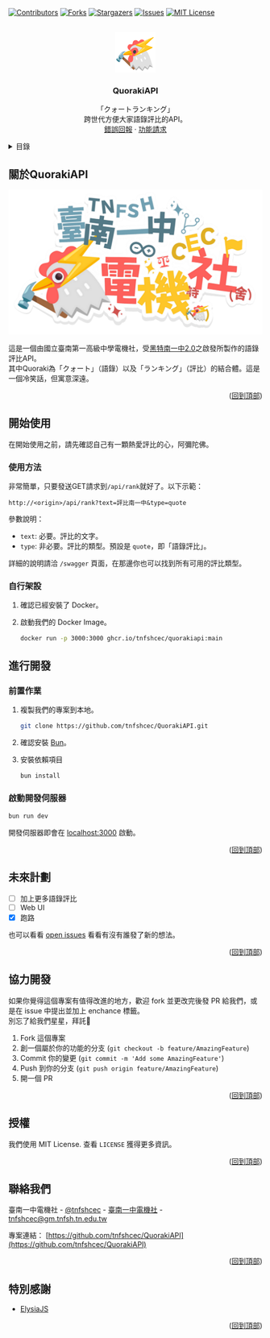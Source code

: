 <a name="readme-top"></a>

[![Contributors][contributors-shield]][contributors-url]
[![Forks][forks-shield]][forks-url]
[![Stargazers][stars-shield]][stars-url]
[![Issues][issues-shield]][issues-url]
[![MIT License][license-shield]][license-url]



<!-- PROJECT LOGO -->
<br />
<div align="center">
  <a href="https://github.com/tnfshcec/QuorakiAPI">
    <img src="https://raw.githubusercontent.com/tnfshcec/logo/refs/heads/main/logo.svg" alt="Logo" width="80" height="80">
  </a>

<h3 align="center">QuorakiAPI</h3>

  <p align="center">
    「クォートランキング」<br>
    跨世代方便大家語錄評比的API。<br>
    <!--<a href="https://quoraki.heyloon.me/swagger">公用API</a>
    ·-->
    <a href="https://github.com/tnfshcec/QuorakiAPI/issues/new">錯誤回報</a>
    · 
    <a href="https://github.com/tnfshcec/QuorakiAPI/issues/new">功能請求</a>
  </p>
</div>



<!-- TABLE OF CONTENTS -->
<details>
  <summary>目錄</summary>
  <ol>
    <li>
      <a href="#關於quorakiapi">關於QuorakiAPI</a>
    </li>
    <li>
      <a href="#開始使用">開始使用</a>
      <ul>
        <li><a href="#使用方法">使用方法</a></li>
        <li><a href="#自行架設">自行架設</a></li>
      </ul>
    </li>
    <li>
      <a href="#進行開發">進行開發</a>
      <ul>
        <li><a href="#前置作業">前置作業</a></li>
        <li><a href="#啟動開發伺服器">啟動開發伺服器</a></li>
      </ul>
    </li>
    <li><a href="#未來計劃">未來計劃</a></li>
    <li><a href="#協力開發">協力開發</a></li>
    <li><a href="#授權">授權</a></li>
    <li><a href="#聯絡我們">聯絡我們</a></li>
    <li><a href="#特別感謝">特別感謝</a></li>
  </ol>
</details>



<!-- ABOUT THE PROJECT -->
## 關於QuorakiAPI

![雞舍Logo](https://raw.githubusercontent.com/tnfshcec/logo/refs/heads/main/stickers/cec-sticker.png)

這是一個由國立臺南第一高級中學電機社，受[黑特南一中2.0](https://www.facebook.com/hatetnfsh21)之啟發所製作的語錄評比API。  
其中Quoraki為「クォート」（語錄）以及「ランキング」（評比）的結合體。這是一個冷笑話，但寓意深遠。

<p align="right">(<a href="#readme-top">回到頂部</a>)</p>


<!-- GETTING STARTED -->
## 開始使用

在開始使用之前，請先確認自己有一顆熱愛評比的心，阿彌陀佛。

<!--
如果你是想要直接調API，可以使用我們的[公用API](https://quoraki.heyloon.me/swagger)，或是架設自己的伺服器。
-->

### 使用方法

非常簡單，只要發送GET請求到`/api/rank`就好了。以下示範：

`http://<origin>/api/rank?text=評比南一中&type=quote`

參數說明：

- `text`: 必要。評比的文字。
- `type`: 非必要。評比的類型。預設是 `quote`，即「語錄評比」。

詳細的說明請洽 `/swagger` 頁面，在那邊你也可以找到所有可用的評比類型。

### 自行架設

1. 確認已經安裝了 Docker。
2. 啟動我們的 Docker Image。

   ```sh
   docker run -p 3000:3000 ghcr.io/tnfshcec/quorakiapi:main
   ```

## 進行開發

### 前置作業

1. 複製我們的專案到本地。

   ```sh
   git clone https://github.com/tnfshcec/QuorakiAPI.git
   ```
2. 確認安裝 [Bun](https://bun.sh)。
3. 安裝依賴項目

   ```sh
   bun install
   ```
### 啟動開發伺服器

```sh
bun run dev
```

開發伺服器即會在 [localhost:3000](http://localhost:3000) 啟動。

<p align="right">(<a href="#readme-top">回到頂部</a>)</p>


<!-- ROADMAP -->
## 未來計劃

- [ ] 加上更多語錄評比
- [ ] Web UI
- [x] 跑路

也可以看看 [open issues](https://github.com/tnfshcec/QuorakiAPI/issues) 看看有沒有誰發了新的想法。

<p align="right">(<a href="#readme-top">回到頂部</a>)</p>



<!-- CONTRIBUTING -->
## 協力開發

如果你覺得這個專案有值得改進的地方，歡迎 fork 並更改完後發 PR 給我們，或是在 issue 中提出並加上 enchance 標籤。  
別忘了給我們星星，拜託🐔

1. Fork 這個專案
2. 創一個屬於你的功能的分支 (`git checkout -b feature/AmazingFeature`)
3. Commit 你的變更 (`git commit -m 'Add some AmazingFeature'`)
4. Push 到你的分支 (`git push origin feature/AmazingFeature`)
5. 開一個 PR

<p align="right">(<a href="#readme-top">回到頂部</a>)</p>



<!-- LICENSE -->
## 授權

我們使用 MIT License. 查看 `LICENSE` 獲得更多資訊。

<p align="right">(<a href="#readme-top">回到頂部</a>)</p>



<!-- CONTACT -->
## 聯絡我們

臺南一中電機社 - [@tnfshcec](https://x.com/tnfshcec) - [臺南一中電機社](https://www.facebook.com/TNFSHCEC) - tnfshcec@gm.tnfsh.tn.edu.tw

專案連結： [https://github.com/tnfshcec/QuorakiAPI](https://github.com/tnfshcec/QuorakiAPI)

<p align="right">(<a href="#readme-top">回到頂部</a>)</p>



<!-- ACKNOWLEDGMENTS -->
## 特別感謝

* [ElysiaJS](https://github.com/elysiajs/elysia)

<p align="right">(<a href="#readme-top">回到頂部</a>)</p>




[contributors-shield]: https://img.shields.io/github/contributors/tnfshcec/QuorakiAPI.svg?style=for-the-badge
[contributors-url]: https://github.com/tnfshcec/QuorakiAPI/graphs/contributors
[forks-shield]: https://img.shields.io/github/forks/tnfshcec/QuorakiAPI.svg?style=for-the-badge
[forks-url]: https://github.com/tnfshcec/QuorakiAPI/network/members
[stars-shield]: https://img.shields.io/github/stars/tnfshcec/QuorakiAPI.svg?style=for-the-badge
[stars-url]: https://github.com/tnfshcec/QuorakiAPI/stargazers
[issues-shield]: https://img.shields.io/github/issues/tnfshcec/QuorakiAPI.svg?style=for-the-badge
[issues-url]: https://github.com/tnfshcec/QuorakiAPI/issues
[license-shield]: https://img.shields.io/github/license/tnfshcec/QuorakiAPI.svg?style=for-the-badge
[license-url]: https://github.com/tnfshcec/QuorakiAPI/blob/master/LICENSE
